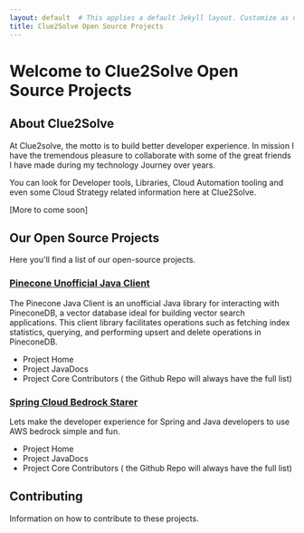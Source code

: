 ```yaml
---
layout: default  # This applies a default Jekyll layout. Customize as needed.
title: Clue2Solve Open Source Projects
---
```


# Welcome to Clue2Solve Open Source Projects

## About Clue2Solve
At Clue2solve, the motto is to build better developer experience. In mission I have the tremendous pleasure to collaborate with some of the great friends I have made during my technology Journey over years. 

You can look for Developer tools, Libraries, Cloud Automation tooling and even some Cloud Strategy related information here at Clue2Solve. 

[More to come soon]
## Our Open Source Projects
Here you'll find a list of our open-source projects.

### [Pinecone Unofficial Java Client](pinecone-java-client.md)
The Pinecone Java Client is an unofficial Java library for interacting with PineconeDB, a vector database ideal for building vector search applications. This client library facilitates operations such as fetching index statistics, querying, and performing upsert and delete operations in PineconeDB.

- Project Home
- Project JavaDocs
- Project Core Contributors ( the Github Repo will always have the full list)

### [Spring Cloud Bedrock Starer](spring-cloud-bedrock-starter.md)
Lets make the developer experience for Spring and Java developers to use AWS bedrock simple and fun. 

- Project Home
- Project JavaDocs 
- Project Core Contributors ( the Github Repo will always have the full list)


## Contributing
Information on how to contribute to these projects.